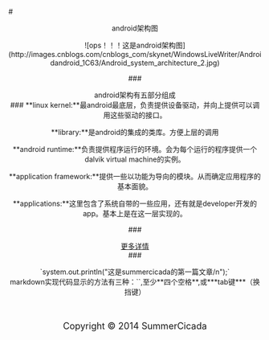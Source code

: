 #<center>android架构图

<center>![ops！！！这是android架构图](http://images.cnblogs.com/cnblogs_com/skynet/WindowsLiveWriter/Androidandroid_1C63/Android_system_architecture_2.jpg)</center>

###<center>android架构有五部分组成</center>###
   **linux kernel:**最android最底层，负责提供设备驱动，并向上提供可以调用这些驱动的接口。  

   **library:**是android的集成的类库。方便上层的调用
  
   **android runtime:**负责提供程序运行的环境。会为每个运行的程序提供一个dalvik virtual machine的实例。
   
   **application framework:**提供一些以功能为导向的模块。从而确定应用程序的基本面貌。  

   **applications:**这里包含了系统自带的一些应用，还有就是developer开发的app。基本上是在这一层实现的。

###<center>[更多详情](http://mobile.51cto.com/android-235496.htm "Google工程师多图详解Android系统架构")</center>###

<center>`system.out.println("这是summercicada的第一篇文章/n");`

<center> markdown实现代码显示的方法有三种：``,至少**四个空格**,或***tab键***（换挡键）

<br/>
<br/>
<br/>

<center><p><font size="4">Copyright &copy; 2014 SummerCicada</font></p></center>